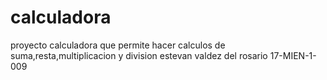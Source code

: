 # calculadora
proyecto calculadora que permite hacer calculos de suma,resta,multiplicacion y division estevan valdez del rosario 17-MIEN-1-009
